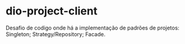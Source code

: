 # dio-project-client
 Desafio de codigo onde há a implementação de padrões de projetos: Singleton; Strategy/Repository; Facade.

